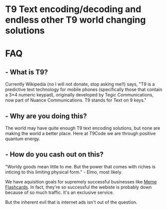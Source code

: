 # T9 Text encoding/decoding and endless other T9 world changing solutions

# FAQ

## - What is T9?

Currently Wikipedia (no I will not donate, stop asking me!!) says, "T9 is a predictive text technology for mobile phones (specifically those that contain a 3×4 numeric keypad), originally developed by Tegic Communications, now part of Nuance Communications. T9 stands for Text on 9 keys."

## - Why are you doing this? 

The world may have quite enough T9 text encoding solutions, but none are making the world a better place. Here at T9Code we are through positive quantum energy.

## - How do you cash out on this? 

"Worldy goods mean little to me. But the power that comes with riches is inticing to this limiting physical form." - Elmo, most likely.

We have aquisition goals for supremely successful businesses like [Meme Flashcards](https://memeflashcards.com). In fact, they're so successful the webiste is probably down because of so much traffic. It's an exclusive service. 

But the inherent evil that is internet ads isn't out of the question.
